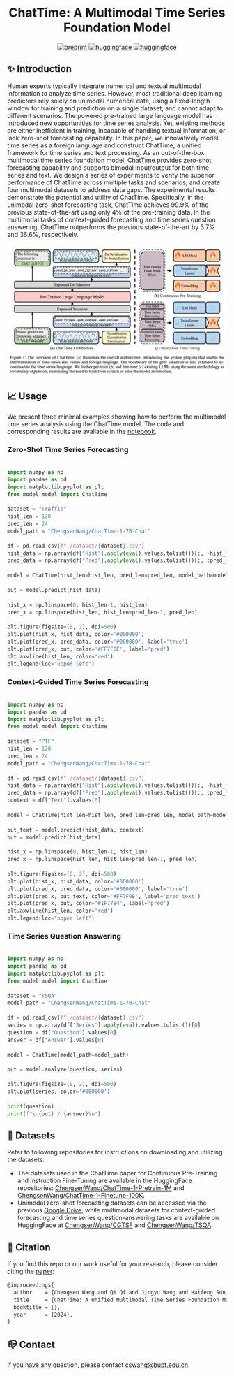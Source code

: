 <div align="center">

# ChatTime: A Multimodal Time Series Foundation Model

[![preprint](https://img.shields.io/static/v1?label=arXiv&message=0000.00000&color=B31B1B&logo=arXiv)](https://arxiv.org/abs/0000.00000)
[![huggingface](https://img.shields.io/badge/%F0%9F%A4%97%20Hugging%20Face-Datasets-FFD21E)](https://huggingface.co/collections/ChengsenWang/chattime-datasets-6731b504efecc8a6e439741c)
[![huggingface](https://img.shields.io/badge/%F0%9F%A4%97%20Hugging%20Face-Models-FFD21E)](https://huggingface.co/collections/ChengsenWang/chattime-models-6731b650cb98bc7842713fde)

</div>

## ✨ Introduction

Human experts typically integrate numerical and textual multimodal information to analyze time series. However, most traditional deep learning predictors rely solely on unimodal numerical data, using a fixed-length window for training and prediction on a single dataset, and cannot adapt to different scenarios. The powered pre-trained large language model has introduced new opportunities for time series analysis. Yet, existing methods are either inefficient in training, incapable of handling textual information, or lack zero-shot forecasting capability. In this paper, we innovatively model time series as a foreign language and construct ChatTime, a unified framework for time series and text processing. As an out-of-the-box multimodal time series foundation model, ChatTime provides zero-shot forecasting capability and supports bimodal input/output for both time series and text. We design a series of experiments to verify the superior performance of ChatTime across multiple tasks and scenarios, and create four multimodal datasets to address data gaps. The experimental results demonstrate the potential and utility of ChatTime. Specifically, in the unimodal zero-shot forecasting task, ChatTime achieves 99.9% of the previous state-of-the-art using only 4% of the pre-training data. In the multimodal tasks of context-guided forecasting and time series question answering, ChatTime outperforms the previous state-of-the-art by 3.7% and 36.6%, respectively.

![](./img/architecture.png)

## 📈 Usage

We present three minimal examples showing how to perform the multimodal time series analysis using the ChatTime model. The code and corresponding results are available in the [notebook](./demo.ipynb).

### Zero-Shot Time Series Forecasting

```python

import numpy as np
import pandas as pd
import matplotlib.pyplot as plt
from model.model import ChatTime

dataset = "Traffic"
hist_len = 120
pred_len = 24
model_path = "ChengsenWang/ChatTime-1-7B-Chat"

df = pd.read_csv(f"./dataset/{dataset}.csv")
hist_data = np.array(df["Hist"].apply(eval).values.tolist())[:, -hist_len:][0]
pred_data = np.array(df["Pred"].apply(eval).values.tolist())[:, :pred_len][0]

model = ChatTime(hist_len=hist_len, pred_len=pred_len, model_path=model_path)

out = model.predict(hist_data)

hist_x = np.linspace(0, hist_len-1, hist_len)
pred_x = np.linspace(hist_len, hist_len+pred_len-1, pred_len)

plt.figure(figsize=(8, 2), dpi=500)
plt.plot(hist_x, hist_data, color='#000000')
plt.plot(pred_x, pred_data, color='#000000', label='true')
plt.plot(pred_x, out, color='#FF7F0E', label='pred')
plt.axvline(hist_len, color='red')
plt.legend(loc="upper left")

```

### Context-Guided Time Series Forecasting

```python

import numpy as np
import pandas as pd
import matplotlib.pyplot as plt
from model.model import ChatTime

dataset = "PTF"
hist_len = 120
pred_len = 24
model_path = "ChengsenWang/ChatTime-1-7B-Chat"

df = pd.read_csv(f"./dataset/{dataset}.csv")
hist_data = np.array(df["Hist"].apply(eval).values.tolist())[:, -hist_len:][0]
pred_data = np.array(df["Pred"].apply(eval).values.tolist())[:, :pred_len][0]
context = df["Text"].values[0]

model = ChatTime(hist_len=hist_len, pred_len=pred_len, model_path=model_path)

out_text = model.predict(hist_data, context)
out = model.predict(hist_data)

hist_x = np.linspace(0, hist_len-1, hist_len)
pred_x = np.linspace(hist_len, hist_len+pred_len-1, pred_len)

plt.figure(figsize=(8, 2), dpi=500)
plt.plot(hist_x, hist_data, color='#000000')
plt.plot(pred_x, pred_data, color='#000000', label='true')
plt.plot(pred_x, out_text, color='#FF7F0E', label='pred_text')
plt.plot(pred_x, out, color='#1F77B4', label='pred')
plt.axvline(hist_len, color='red')
plt.legend(loc="upper left")

```

### Time Series Question Answering

```python

import numpy as np
import pandas as pd
import matplotlib.pyplot as plt
from model.model import ChatTime

dataset = "TSQA"
model_path = "ChengsenWang/ChatTime-1-7B-Chat"

df = pd.read_csv(f"./dataset/{dataset}.csv")
series = np.array(df["Series"].apply(eval).values.tolist())[0]
question = df["Question"].values[0]
answer = df["Answer"].values[0]

model = ChatTime(model_path=model_path)

out = model.analyze(question, series)

plt.figure(figsize=(8, 2), dpi=500)
plt.plot(series, color='#000000')

print(question)
print(f"\n{out} / {answer}\n")

```

## :floppy_disk: Datasets

Refer to following repositories for instructions on downloading and utilizing the datasets.

- The datasets used in the ChatTime paper for Continuous Pre-Training and Instruction Fine-Tuning are available in the HuggingFace repositories: [ChengsenWang/ChatTime-1-Pretrain-1M](https://huggingface.co/datasets/ChengsenWang/ChatTime-1-Pretrain-1M) and [ChengsenWang/ChatTime-1-Finetune-100K](https://huggingface.co/datasets/ChengsenWang/ChatTime-1-Finetune-100K).
- Unimodal zero-shot forecasting datasets can be accessed via the previous [Google Drive](https://drive.google.com/drive/folders/1S7u4exc5NkKRWfdgqYBZ-VqSz9XfrEDV?usp=sharing), while multimodal datasets for context-guided forecasting and time series question-answering tasks are available on HuggingFace at [ChengsenWang/CGTSF](https://huggingface.co/datasets/ChengsenWang/CGTSF) and [ChengsenWang/TSQA](https://huggingface.co/datasets/ChengsenWang/TSQA).

## 📝 Citation

If you find this repo or our work useful for your research, please consider citing the [paper](https://arxiv.org/abs/0000.00000):

```tex
@inproceedings{
  author    = {Chengsen Wang and Qi Qi and Jingyu Wang and Haifeng Sun and Zirui Zhuang and Jinming Wu and Lei Zhang and Jianxin Liao},
  title     = {ChatTime: A Unified Multimodal Time Series Foundation Model Bridging Numerical and Textual Data},
  booktitle = {},
  year      = {2024},
}
```

## 📪 Contact

If you have any question, please contact [cswang@bupt.edu.cn](cswang@bupt.edu.cn).